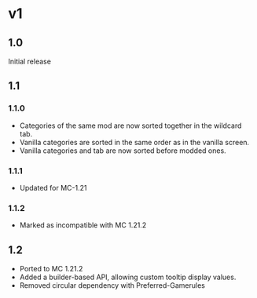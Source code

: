 # v1
## 1.0
Initial release

## 1.1
### 1.1.0
- Categories of the same mod are now sorted together in the wildcard tab.
- Vanilla categories are sorted in the same order as in the vanilla screen.
- Vanilla categories and tab are now sorted before modded ones.
### 1.1.1
- Updated for MC-1.21
### 1.1.2
- Marked as incompatible with MC 1.21.2

## 1.2
- Ported to MC 1.21.2
- Added a builder-based API, allowing custom tooltip display values.
- Removed circular dependency with Preferred-Gamerules

